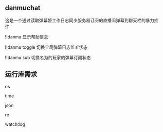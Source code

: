 danmuchat
------

这是一个通过读取弹幕姬工作日志同步服务器订阅的直播间弹幕到聊天栏的暴力插件

!!danmu 显示帮助信息

!!danmu toggle 切换全局弹幕日志监听状态

!!danmu sub <player> 切换名为<player>的玩家的弹幕订阅状态

运行库需求
------
os

time

json

re

watchdog


